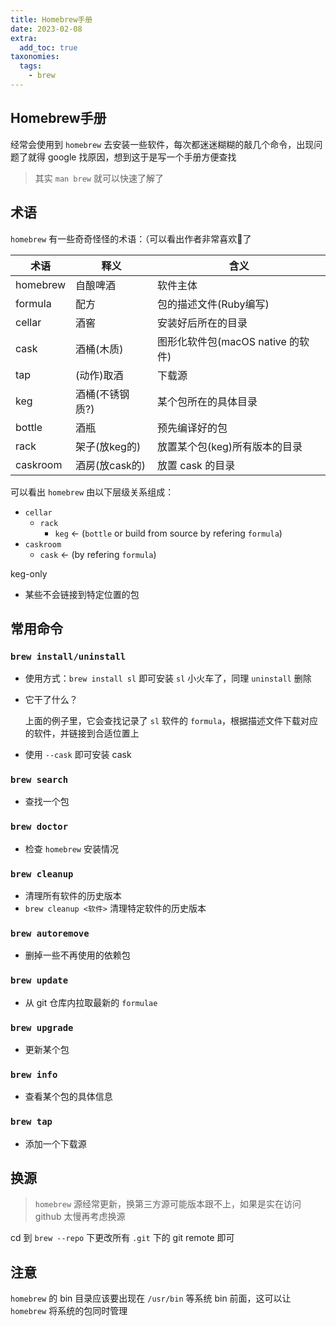 ```yaml
---
title: Homebrew手册
date: 2023-02-08
extra:
  add_toc: true
taxonomies:
  tags:
    - brew
---
```


## Homebrew手册

经常会使用到 `homebrew` 去安装一些软件，每次都迷迷糊糊的敲几个命令，出现问题了就得 google 找原因，想到这于是写一个手册方便查找

> 其实 `man brew` 就可以快速了解了

## 术语

`homebrew` 有一些奇奇怪怪的术语：（可以看出作者非常喜欢🍺了

| 术语     | 释义            | 含义                              |
| -------- | --------------- | --------------------------------- |
| homebrew | 自酿啤酒        | 软件主体                          |
| formula  | 配方            | 包的描述文件(Ruby编写)            |
| cellar   | 酒窖            | 安装好后所在的目录                |
| cask     | 酒桶(木质)      | 图形化软件包(macOS native 的软件) |
| tap      | (动作)取酒      | 下载源                            |
| keg      | 酒桶(不锈钢质?) | 某个包所在的具体目录              |
| bottle   | 酒瓶            | 预先编译好的包                    |
| rack     | 架子(放keg的)   | 放置某个包(keg)所有版本的目录     |
| caskroom | 酒房(放cask的)  | 放置 cask 的目录                  |

可以看出 `homebrew` 由以下层级关系组成：

- `cellar`
  - `rack`
    - `keg` <- (`bottle` or build from source by refering `formula`)
- `caskroom`
  - `cask` <- (by refering `formula`)

keg-only

- 某些不会链接到特定位置的包

## 常用命令

### `brew install/uninstall`

- 使用方式：`brew install sl` 即可安装 `sl` 小火车了，同理 `uninstall` 删除

- 它干了什么？

  上面的例子里，它会查找记录了 `sl` 软件的 `formula`，根据描述文件下载对应的软件，并链接到合适位置上

- 使用 `--cask` 即可安装 cask

### `brew search`

- 查找一个包

### `brew doctor`

- 检查 `homebrew` 安装情况

### `brew cleanup`

- 清理所有软件的历史版本
- `brew cleanup <软件>` 清理特定软件的历史版本

### `brew autoremove`

- 删掉一些不再使用的依赖包

### `brew update`

- 从 git 仓库内拉取最新的 `formulae`

### `brew upgrade`

- 更新某个包

### `brew info`

- 查看某个包的具体信息

### `brew tap`

- 添加一个下载源

## 换源

>  `homebrew` 源经常更新，换第三方源可能版本跟不上，如果是实在访问 github 太慢再考虑换源

cd 到 `brew --repo` 下更改所有 `.git` 下的 git remote 即可

## 注意

`homebrew` 的 bin 目录应该要出现在 `/usr/bin` 等系统 bin 前面，这可以让 `homebrew` 将系统的包同时管理